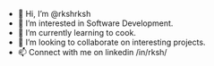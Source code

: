 - 👋 Hi, I’m @rkshrksh
- 👀 I’m interested in Software Development.
- 🌱 I’m currently learning to cook.
- 💞️ I’m looking to collaborate on interesting projects.
- 📫 Connect with me on linkedin /in/rksh/

<!---
rkshrksh/rkshrksh is a ✨ special ✨ repository because its `README.md` (this file) appears on your GitHub profile.
You can click the Preview link to take a look at your changes.
--->

